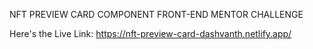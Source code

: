 NFT PREVIEW CARD COMPONENT FRONT-END MENTOR CHALLENGE 

Here's the Live Link: https://nft-preview-card-dashvanth.netlify.app/
